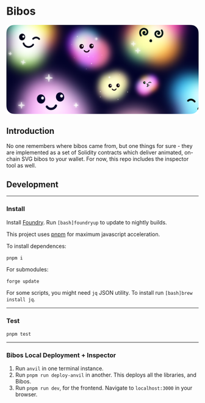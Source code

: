 # Bibos

![Some bibos](header.png)

## Introduction

No one remembers where bibos came from, but one things for sure - they are implemented as a set of Solidity contracts which deliver animated, on-chain SVG bibos to your wallet. For now, this repo includes the inspector tool as well.

## Development

---

### Install

Install [Foundry](https://github.com/gakonst/foundry/).
Run `[bash]foundryup` to update to nightly builds.

This project uses [pnpm](https://pnpm.io/) for maximum javascript acceleration.

To install dependences:

```[bash]
pnpm i
```

For submodules:

```[bash]
forge update
```

For some scripts, you might need `jq` JSON utility. To install run `[bash]brew install jq`.

---

### Test

```[bash]
pnpm test
```

---

### Bibos Local Deployment + Inspector

1. Run `anvil` in one terminal instance.
2. Run `pnpm run deploy-anvil` in another. This deploys all the libraries, and Bibos.
3. Run `pnpm run dev`, for the frontend. Navigate to `localhost:3000` in your browser.
